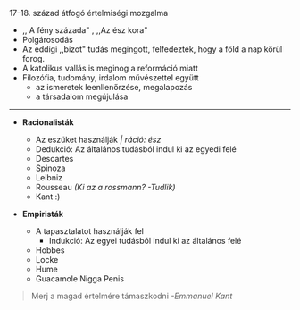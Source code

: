 
17-18. század átfogó értelmiségi mozgalma

* ,, A fény százada" , ,,Az ész kora"
* Polgárosodás
* Az eddigi ,,bizot" tudás megingott, felfedezték, hogy a föld a nap körül forog. 
* A katolikus vallás is meginog a reformáció miatt
* Filozófia, tudomány, irdalom művészettel együtt
	* az ismeretek leenllenőrzése, megalapozás
	* a társadalom megújulása
---


* **Racionalisták**
	* Az eszüket használják _| ráció: ész_
	* Dedukció: Az általános tudásból indul ki az egyedi felé
	* Descartes
	* Spinoza
	* Leibniz
	* Rousseau  _(Ki az a rossmann? -Tudlik)_
	* Kant
:)

* **Empiristák**
	* A tapasztalatot használják fel
		* Indukció: Az egyei tudásból indul ki az általános felé
	* Hobbes
	* Locke
	* Hume
	* Guacamole Nigga Penis


> Merj a magad értelmére támaszkodni
 *-Emmanuel Kant*




